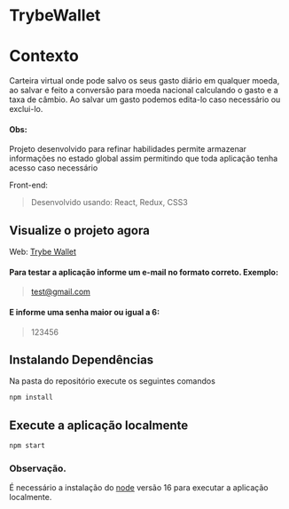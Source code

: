 # TrybeWallet

# Contexto
Carteira virtual onde pode salvo os seus gasto diário em qualquer moeda, ao salvar e feito a conversão para moeda nacional calculando o gasto e a taxa de câmbio.
Ao salvar um gasto podemos edita-lo caso necessário ou exclui-lo.
#### Obs:
Projeto desenvolvido para refinar habilidades permite armazenar informações no estado global assim permitindo que toda aplicação tenha acesso caso necessário

Front-end:
> Desenvolvido usando: React, Redux, CSS3

## Visualize o projeto agora
Web: <a href="https://projeto-trybe-wallet-beta.vercel.app/" rel="noopener ugc nofollow" target="_blank">Trybe Wallet</a>
#### Para testar a aplicação informe um e-mail no formato correto. Exemplo:
> test@gmail.com
#### E informe uma senha maior ou igual a 6:
> 123456

## Instalando Dependências

Na pasta do repositório execute os seguintes comandos

```bash 
npm install
``` 
## Execute a aplicação localmente

```bash 
npm start
``` 
### Observação.
É necessário a instalação do <a href="https://nodejs.org/en/" rel="noopener ugc nofollow" target="_blank">node</a> versão 16 para executar a aplicação localmente.
